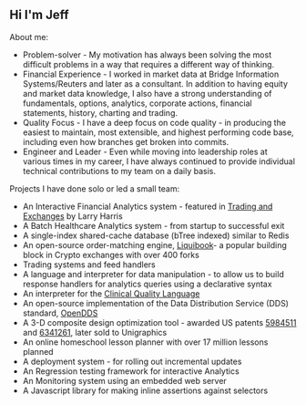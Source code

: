 ## Hi I'm Jeff

About me:

* Problem-solver - My motivation has always been solving the most difficult problems in a way that requires a different way of thinking.
* Financial Experience - I worked in market data at Bridge Information Systems/Reuters and later as a consultant.  In addition to having equity and market data knowledge,  I also have a strong understanding of fundamentals, options, analytics, corporate actions, financial statements, history, charting and trading.
* Quality Focus - I have a deep focus on code quality - in producing the easiest to maintain, most extensible, and highest performing code base, including even how branches get broken into commits.
* Engineer and Leader - Even while moving into leadership roles at various times in my career, I have always continued to provide individual technical contributions to my team on a daily basis.

Projects I have done solo or led a small team:

* An Interactive Financial Analytics system - featured in [Trading and Exchanges](https://www.amazon.com/Trading-Exchanges-Market-Microstructure-Practitioners/dp/0195144708) by Larry Harris
* A Batch Healthcare Analytics system - from startup to successful exit
* A single-index shared-cache database (bTree indexed) similar to Redis
* An open-source order-matching engine, [Liquibook](https://github.com/enewhuis/liquibook)- a popular building block in Crypto exchanges with over 400 forks
* Trading systems and feed handlers
* A language and interpreter for data manipulation - to allow us to build response handlers for analytics queries using a declarative syntax
* An interpreter for the [Clinical Quality Language](https://cql.hl7.org/)
* An open-source implementation of the Data Distribution Service (DDS) standard, [OpenDDS](https://github.com/OpenDDS/OpenDDS)
* A 3-D composite design optimization tool - awarded US patents [5984511](https://github.com/iamtheschmitzer/iamtheschmitzer/blob/main/5984511.pdf) and [6341261](https://github.com/iamtheschmitzer/iamtheschmitzer/blob/main/6341261.pdf), later sold to Unigraphics
* An online homeschool lesson planner with over 17 million lessons planned
* A deployment system - for rolling out incremental updates
* An Regression testing framework for interactive Analytics
* An Monitoring system using an embedded web server
* A Javascript library for making inline assertions against selectors

